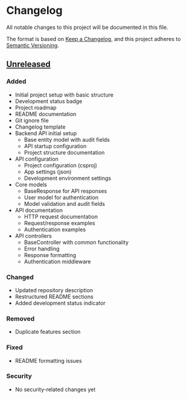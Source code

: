 # Changelog

All notable changes to this project will be documented in this file.

The format is based on [Keep a Changelog](https://keepachangelog.com/en/1.0.0/),
and this project adheres to [Semantic Versioning](https://semver.org/spec/v2.0.0.html).

## [Unreleased]

### Added
- Initial project setup with basic structure
- Development status badge
- Project roadmap
- README documentation
- Git ignore file
- Changelog template
- Backend API initial setup
  - Base entity model with audit fields
  - API startup configuration
  - Project structure documentation
- API configuration
  - Project configuration (csproj)
  - App settings (json)
  - Development environment settings
- Core models
  - BaseResponse for API responses
  - User model for authentication
  - Model validation and audit fields
- API documentation
  - HTTP request documentation
  - Request/response examples
  - Authentication examples
- API controllers
  - BaseController with common functionality
  - Error handling
  - Response formatting
  - Authentication middleware

### Changed
- Updated repository description
- Restructured README sections
- Added development status indicator

### Removed
- Duplicate features section

### Fixed
- README formatting issues

### Security
- No security-related changes yet

[Unreleased]: https://github.com/LouisJoly/Bug_Tracker/compare/v0.1.0...HEAD
